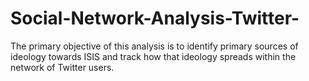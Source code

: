 # Social-Network-Analysis-Twitter-
The primary objective of this analysis is to identify primary sources of ideology towards ISIS and track how that ideology spreads within the network of Twitter users.
